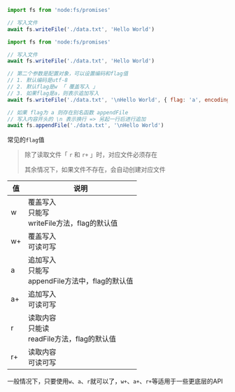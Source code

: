 ```js
import fs from 'node:fs/promises'

// 写入文件
await fs.writeFile('./data.txt', 'Hello World')
```



```js
import fs from 'node:fs/promises'

// 写入文件
await fs.writeFile('./data.txt', 'Hello World')

// 第二个参数是配置对象，可以设置编码和flag值
// 1. 默认编码是utf-8
// 2. 默认flag是w 「 覆盖写入 」
// 3. 如果flag是a，则表示追加写入
await fs.writeFile('./data.txt', '\nHello World', { flag: 'a', encoding: 'utf-8' })

// 如果 flag为 a 则存在别名函数 appendFile
// 写入内容开头的 \n 表示换行 => 另起一行后进行追加
await fs.appendFile('./data.txt', '\nHello World')
```



常见的`flag`值

> 除了读取文件「 `r` 和  `r+` 」时，对应文件必须存在
>
> 其余情况下，如果文件不存在，会自动创建对应文件

| 值   | 说明                                                     |
| ---- | -------------------------------------------------------- |
| w    | 覆盖写入<br />只能写<br />writeFile方法，flag的默认值    |
| w+   | 覆盖写入<br />可读可写                                   |
| a    | 追加写入<br />只能写<br />appendFile方法中，flag的默认值 |
| a+   | 追加写入<br />可读可写                                   |
| r    | 读取内容<br />只能读<br />readFile方法，flag的默认值     |
| r+   | 读取内容<br />可读可写                                   |

一般情况下，只要使用`w`、`a`、`r`就可以了，`w+`、`a+`、`r+`等适用于一些更底层的API

